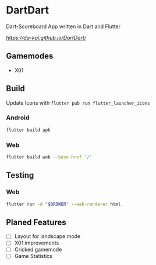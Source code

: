 # DartDart
Dart-Scoreboard App written in Dart and Flutter

*https://da-kai.github.io/DartDart/*

## Gamemodes

- X01

## Build

Update Icons with `flutter pub run flutter_launcher_icons`

### Android
```bash
flutter build apk 
```

### Web
```bash
flutter build web --base-href '/'
```

## Testing

### Web
```bash
flutter run -d "$BROWER" --web-renderer html
```

## Planed Features

- [ ] Layout for landscape mode
- [ ] X01 improvements
- [ ] Cricked gamemode
- [ ] Game Statistics
